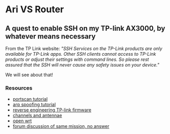 # Ari VS Router
## A quest to enable SSH on my TP-link AX3000, by whatever means necessary
From the TP Link website: *"SSH Services on the TP-Link products are only available for TP-Link apps. Other SSH clients cannot access to TP-Link products or adjust their settings with command lines. So please rest assured that the SSH will never cause any safety issues on your device."*
<p>We will see about that!</p>

### Resources
* [portscan tutorial](https://stackoverflow.com/questions/7541056/pinging-an-ip-range-with-scapy)
* [arp spoofing tutorial](https://www.geeksforgeeks.org/python-how-to-create-an-arp-spoofer-using-scapy/)
* [reverse engineering TP-link firmware](https://thunderysteak.github.io/tl-wa901nd-basic-re)
* [channels and antennae](https://www.reddit.com/r/openwrt/comments/svnv71/devices_similar_to_tplink_ax3000_with_openwrt/)
* [open wrt](https://openwrt.org/)
* [forum discussion of same mission, no answer](https://community.tp-link.com/us/home/forum/topic/220972)
